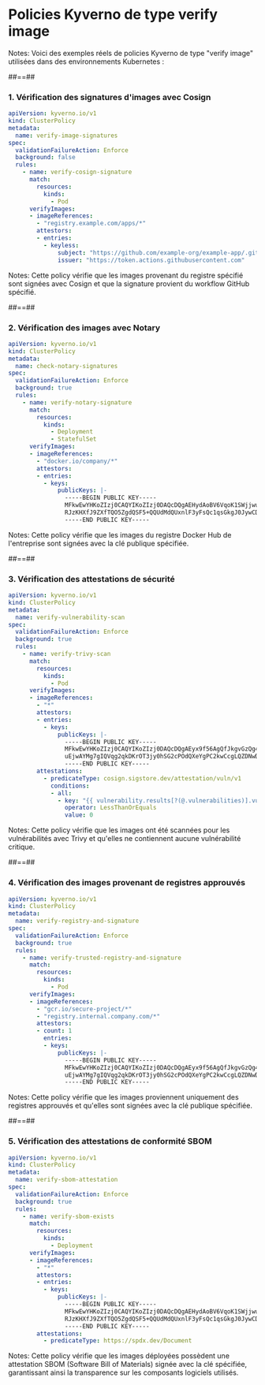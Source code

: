 
<!-- .slide: class="flex-row center" data-background="./assets/techready/bkgnd.png"-->
<!-- .slide: class="transition-bg-sfeir-2" -->
# Policies Kyverno de type verify image

Notes:
Voici des exemples réels de policies Kyverno de type "verify image" utilisées dans des environnements Kubernetes :

##==##
<!-- .slide: class="with-code-dark max-height" data-background="./assets/techready/bkgnd.png"-->
### 1. Vérification des signatures d'images avec Cosign

```yaml
apiVersion: kyverno.io/v1
kind: ClusterPolicy
metadata:
  name: verify-image-signatures
spec:
  validationFailureAction: Enforce
  background: false
  rules:
    - name: verify-cosign-signature
      match:
        resources:
          kinds:
            - Pod
      verifyImages:
      - imageReferences:
        - "registry.example.com/apps/*"
        attestors:
        - entries:
          - keyless:
              subject: "https://github.com/example-org/example-app/.github/workflows/build.yaml@refs/heads/main"
              issuer: "https://token.actions.githubusercontent.com"
```
Notes: 
Cette policy vérifie que les images provenant du registre spécifié sont signées avec Cosign et que la signature provient du workflow GitHub spécifié.

##==##
<!-- .slide: class="with-code-dark max-height" data-background="./assets/techready/bkgnd.png"-->
### 2. Vérification des images avec Notary

```yaml
apiVersion: kyverno.io/v1
kind: ClusterPolicy
metadata:
  name: check-notary-signatures
spec:
  validationFailureAction: Enforce
  background: true
  rules:
    - name: verify-notary-signature
      match:
        resources:
          kinds:
            - Deployment
            - StatefulSet
      verifyImages:
      - imageReferences:
        - "docker.io/company/*"
        attestors:
        - entries:
          - keys:
              publicKeys: |-
                -----BEGIN PUBLIC KEY-----
                MFkwEwYHKoZIzj0CAQYIKoZIzj0DAQcDQgAEHydAoBV6VqoK1SWjjwuS3t0JWd8B
                RJzKHXfJ9ZXfTQO5ZgdQSF5+QQUdMdQUxnlF3yFsQc1qsGkgJ0JywCDrDw==
                -----END PUBLIC KEY-----
```
Notes: 
Cette policy vérifie que les images du registre Docker Hub de l'entreprise sont signées avec la clé publique spécifiée.

##==##
<!-- .slide: class="with-code-dark max-height" data-background="./assets/techready/bkgnd.png"-->
### 3. Vérification des attestations de sécurité

```yaml
apiVersion: kyverno.io/v1
kind: ClusterPolicy
metadata:
  name: verify-vulnerability-scan
spec:
  validationFailureAction: Enforce
  background: true
  rules:
    - name: verify-trivy-scan
      match:
        resources:
          kinds:
            - Pod
      verifyImages:
      - imageReferences:
        - "*"
        attestors:
        - entries:
          - keys:
              publicKeys: |-
                -----BEGIN PUBLIC KEY-----
                MFkwEwYHKoZIzj0CAQYIKoZIzj0DAQcDQgAEyx9f56AgQfJkgvGzQg4dH3Lrja4W
                uEjwAYMg7gIQVqg2qkDKrOT3jy0hSG2cPOdQXeYgPC2kwCcgLQZDNwDPJw==
                -----END PUBLIC KEY-----
        attestations:
          - predicateType: cosign.sigstore.dev/attestation/vuln/v1
            conditions:
            - all:
              - key: "{{ vulnerability.results[?(@.vulnerabilities)].vulnerabilities[?(@.severity=='CRITICAL')] | length(@) }}"
                operator: LessThanOrEquals
                value: 0
```
Notes:
Cette policy vérifie que les images ont été scannées pour les vulnérabilités avec Trivy et qu'elles ne contiennent aucune vulnérabilité critique.

##==##
<!-- .slide: class="with-code-dark max-height" data-background="./assets/techready/bkgnd.png"-->
### 4. Vérification des images provenant de registres approuvés

```yaml
apiVersion: kyverno.io/v1
kind: ClusterPolicy
metadata:
  name: verify-registry-and-signature
spec:
  validationFailureAction: Enforce
  background: true
  rules:
    - name: verify-trusted-registry-and-signature
      match:
        resources:
          kinds:
            - Pod
      verifyImages:
      - imageReferences:
        - "gcr.io/secure-project/*"
        - "registry.internal.company.com/*"
        attestors:
        - count: 1
          entries:
          - keys:
              publicKeys: |-
                -----BEGIN PUBLIC KEY-----
                MFkwEwYHKoZIzj0CAQYIKoZIzj0DAQcDQgAEyx9f56AgQfJkgvGzQg4dH3Lrja4W
                uEjwAYMg7gIQVqg2qkDKrOT3jy0hSG2cPOdQXeYgPC2kwCcgLQZDNwDPJw==
                -----END PUBLIC KEY-----
```
Notes:
Cette policy vérifie que les images proviennent uniquement des registres approuvés et qu'elles sont signées avec la clé publique spécifiée.

##==##
<!-- .slide: class="with-code-dark max-height" data-background="./assets/techready/bkgnd.png"-->
### 5. Vérification des attestations de conformité SBOM

```yaml
apiVersion: kyverno.io/v1
kind: ClusterPolicy
metadata:
  name: verify-sbom-attestation
spec:
  validationFailureAction: Enforce
  background: true
  rules:
    - name: verify-sbom-exists
      match:
        resources:
          kinds:
            - Deployment
      verifyImages:
      - imageReferences:
        - "*"
        attestors:
        - entries:
          - keys:
              publicKeys: |-
                -----BEGIN PUBLIC KEY-----
                MFkwEwYHKoZIzj0CAQYIKoZIzj0DAQcDQgAEHydAoBV6VqoK1SWjjwuS3t0JWd8B
                RJzKHXfJ9ZXfTQO5ZgdQSF5+QQUdMdQUxnlF3yFsQc1qsGkgJ0JywCDrDw==
                -----END PUBLIC KEY-----
        attestations:
          - predicateType: https://spdx.dev/Document
```
Notes: 
Cette policy vérifie que les images déployées possèdent une attestation SBOM (Software Bill of Materials) signée avec la clé spécifiée, garantissant ainsi la transparence sur les composants logiciels utilisés.

